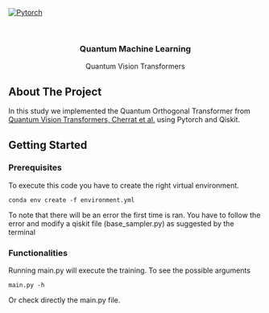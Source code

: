 <a name="readme-top"></a>


<!-- PROJECT LOGO -->
[![Pytorch][Pytorch.org]][PyTorch-url]

<br />
<div align="center">

  <h3 align="center">Quantum Machine Learning</h3>

  <p align="center">
    Quantum Vision Transformers

  </p>
</div>


<!-- ABOUT THE PROJECT -->
## About The Project

In this study we implemented the Quantum Orthogonal Transformer from [Quantum Vision Transformers, Cherrat et al.](https://arxiv.org/abs/2209.08167) using Pytorch and Qiskit.

<!-- GETTING STARTED -->
## Getting Started

### Prerequisites

To execute this code you have to create the right virtual environment.
```
conda env create -f environment.yml
```
To note that there will be an error the first time is ran. You have to follow the error and modify a qiskit file (base_sampler.py) as suggested by the terminal

### Functionalities
Running main.py will execute the training. To see the possible arguments 
```
main.py -h
```

Or check directly the main.py file.


[PyTorch-url]: https://pytorch.org/
[Pytorch.org]:https://img.shields.io/badge/PyTorch-%23EE4C2C.svg?style=for-the-badge&logo=PyTorch&logoColor=white
